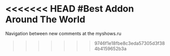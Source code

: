 <<<<<<< HEAD
#Best Addon Around The World
=======
Navigation between new comments at the myshows.ru
>>>>>>> 9746f1e18fbe8c3eda57305d3f384b4159652b3a
